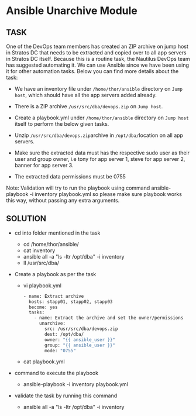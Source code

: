 # Ansible Unarchive Module

## TASK
One of the DevOps team members has created an ZIP archive on jump host in Stratos DC that needs to be extracted and copied over to all app servers in Stratos DC itself. Because this is a routine task, the Nautilus DevOps team has suggested automating it. We can use Ansible since we have been using it for other automation tasks. Below you can find more details about the task:

- We have an inventory file under `/home/thor/ansible` directory on `Jump host`, which should have all the app servers added already.

- There is a ZIP archive `/usr/src/dba/devops.zip` on `Jump host`.

- Create a playbook.yml under `/home/thor/ansible` directory on `Jump host` itself to perform the below given tasks.



- Unzip `/usr/src/dba/devops.zip`archive in `/opt/dba/`location on all app servers.

- Make sure the extracted data must has the respective sudo user as their user and group owner, i.e tony for app server 1, steve for app server 2, banner for app server 3.

- The extracted data permissions must be 0755

Note: Validation will try to run the playbook using command ansible-playbook -i inventory playbook.yml so please make sure playbook works this way, without passing any extra arguments.

## SOLUTION

* cd into folder mentioned in the task 
    - cd  /home/thor/ansible/
    - cat inventory
    - ansible all -a "ls -ltr /opt/dba" -i inventory
    - ll /usr/src/dba/

* Create a playbook as per the task
    - vi playbook.yml
        ```bash
        - name: Extract archive
          hosts: stapp01, stapp02, stapp03
          become: yes
          tasks:
            - name: Extract the archive and set the owner/permissions
              unarchive:
                src: /usr/src/dba/devops.zip
                dest: /opt/dba/
                owner: "{{ ansible_user }}"
                group: "{{ ansible_user }}"
                mode: "0755"
         ```
    - cat playbook.yml

* command to execute the playbook 
    -  ansible-playbook -i inventory playbook.yml

* validate the task by running this command
    -  ansible all -a "ls -ltr /opt/dba" -i inventory